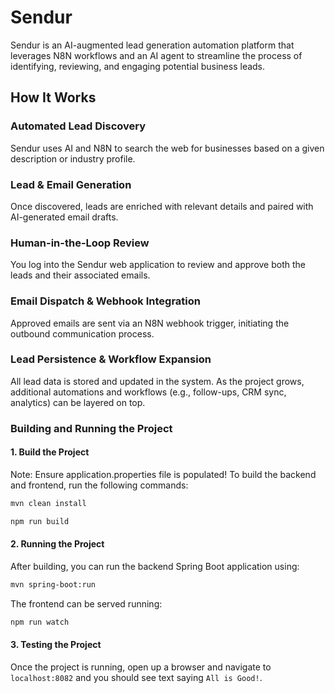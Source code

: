 # Sendur

Sendur is an AI-augmented lead generation automation platform that leverages N8N workflows and an AI agent to streamline the process of identifying, reviewing, and engaging potential business leads.

## How It Works

### Automated Lead Discovery
Sendur uses AI and N8N to search the web for businesses based on a given description or industry profile.

### Lead & Email Generation
Once discovered, leads are enriched with relevant details and paired with AI-generated email drafts.

### Human-in-the-Loop Review
You log into the Sendur web application to review and approve both the leads and their associated emails.

### Email Dispatch & Webhook Integration
Approved emails are sent via an N8N webhook trigger, initiating the outbound communication process.

### Lead Persistence & Workflow Expansion
All lead data is stored and updated in the system. As the project grows, additional automations and workflows (e.g., follow-ups, CRM sync, analytics) can be layered on top.

### Building and Running the Project

#### 1. Build the Project
Note: Ensure application.properties file is populated!
To build the backend and frontend, run the following commands:
``` bash
mvn clean install
```
```bash
npm run build
```

#### 2. Running the Project
After building, you can run the backend Spring Boot application using:
```bash
mvn spring-boot:run
```

The frontend can be served running:
```bash
npm run watch
```

#### 3. Testing the Project
Once the project is running, open up a browser and navigate to `localhost:8082` and you should see text saying `All is Good!`.

